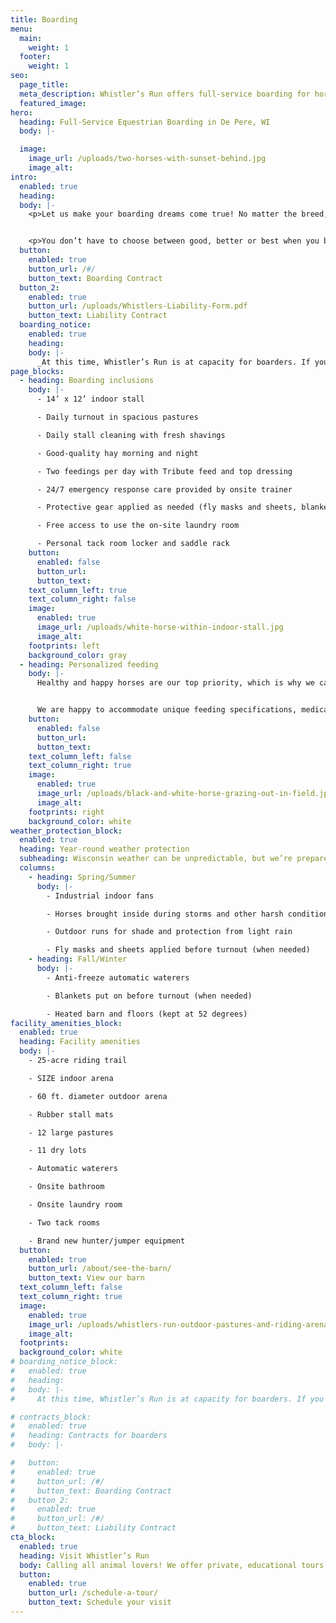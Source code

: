 ```yaml
---
title: Boarding
menu:
  main:
    weight: 1
  footer:
    weight: 1
seo:
  page_title:
  meta_description: Whistler’s Run offers full-service boarding for horses of all breeds, sizes and disciplines on 42 gorgeous acres in De Pere, Wisconsin.
  featured_image:
hero:
  heading: Full-Service Equestrian Boarding in De Pere, WI
  body: |-

  image:
    image_url: /uploads/two-horses-with-sunset-behind.jpg
    image_alt:
intro:
  enabled: true
  heading:
  body: |-
    <p>Let us make your boarding dreams come true! No matter the breed, size or discipline of your horse, they’ll be readily welcome and expertly cared for at Whistler’s Run.</p>


    <p>You don’t have to choose between good, better or best when you board with us. We offer one, all-inclusive boarding service for a monthly fee of $500.</p>
  button:
    enabled: true
    button_url: /#/
    button_text: Boarding Contract
  button_2:
    enabled: true
    button_url: /uploads/Whistlers-Liability-Form.pdf
    button_text: Liability Contract
  boarding_notice:
    enabled: true
    heading:
    body: |-
      _At this time, Whistler’s Run is at capacity for boarders. If you’re interested in boarding at our barn, please [contact us](/contact/) to join the waitlist._
page_blocks:
  - heading: Boarding inclusions
    body: |-
      - 14’ x 12’ indoor stall

      - Daily turnout in spacious pastures

      - Daily stall cleaning with fresh shavings

      - Good-quality hay morning and night 

      - Two feedings per day with Tribute feed and top dressing

      - 24/7 emergency response care provided by onsite trainer

      - Protective gear applied as needed (fly masks and sheets, blankets, etc.) 

      - Free access to use the on-site laundry room 

      - Personal tack room locker and saddle rack
    button:
      enabled: false
      button_url:
      button_text:
    text_column_left: true
    text_column_right: false
    image:
      enabled: true
      image_url: /uploads/white-horse-within-indoor-stall.jpg
      image_alt:
    footprints: left
    background_color: gray
  - heading: Personalized feeding
    body: |-
      Healthy and happy horses are our top priority, which is why we carry six types of Tribute feed to ensure your horse gets the best nutrition for their specific needs. We also include top dressing supplements in every feeding, free of charge! 


      We are happy to accommodate unique feeding specifications, medication administration and supplement add-ins, so long as you provide your own.
    button:
      enabled: false
      button_url:
      button_text:
    text_column_left: false
    text_column_right: true
    image:
      enabled: true
      image_url: /uploads/black-and-white-horse-grazing-out-in-field.jpg
      image_alt:
    footprints: right
    background_color: white
weather_protection_block:
  enabled: true
  heading: Year-round weather protection
  subheading: Wisconsin weather can be unpredictable, but we’re prepared for the good and bad conditions year-round.
  columns:
    - heading: Spring/Summer
      body: |-
        - Industrial indoor fans

        - Horses brought inside during storms and other harsh conditions 

        - Outdoor runs for shade and protection from light rain

        - Fly masks and sheets applied before turnout (when needed)
    - heading: Fall/Winter
      body: |-
        - Anti-freeze automatic waterers 

        - Blankets put on before turnout (when needed)

        - Heated barn and floors (kept at 52 degrees)
facility_amenities_block:
  enabled: true
  heading: Facility amenities
  body: |-
    - 25-acre riding trail

    - SIZE indoor arena

    - 60 ft. diameter outdoor arena 

    - Rubber stall mats

    - 12 large pastures

    - 11 dry lots

    - Automatic waterers 

    - Onsite bathroom

    - Onsite laundry room 

    - Two tack rooms 

    - Brand new hunter/jumper equipment
  button:
    enabled: true
    button_url: /about/see-the-barn/
    button_text: View our barn
  text_column_left: false
  text_column_right: true
  image:
    enabled: true
    image_url: /uploads/whistlers-run-outdoor-pastures-and-riding-arena.jpg
    image_alt:
  footprints:
  background_color: white
# boarding_notice_block:
#   enabled: true
#   heading:
#   body: |-
#     At this time, Whistler’s Run is at capacity for boarders. If you’re interested in boarding at our barn, please contact us to join the waitlist.

# contracts_block:
#   enabled: true
#   heading: Contracts for boarders
#   body: |-

#   button:
#     enabled: true
#     button_url: /#/
#     button_text: Boarding Contract
#   button_2:
#     enabled: true
#     button_url: /#/
#     button_text: Liability Contract
cta_block:
  enabled: true
  heading: Visit Whistler’s Run
  body: Calling all animal lovers! We offer private, educational tours for small groups of all ages. Schedule your tour to meet the animals at Whistler’s Run and see our gorgeous facility for yourself.
  button:
    enabled: true
    button_url: /schedule-a-tour/
    button_text: Schedule your visit
---
```

